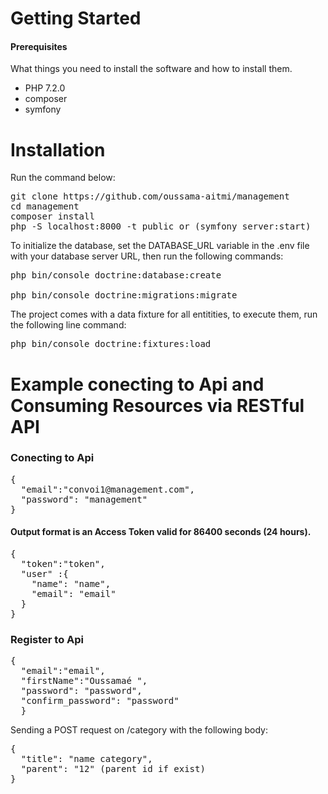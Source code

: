 # Getting Started


<h4>Prerequisites</h4>
<p>What things you need to install the software and how to install them.</p>

<ul>
<li>PHP 7.2.0</li>
<li>composer</li>
<li>symfony</li>
</ul>


# Installation
Run the command below:

<pre>
git clone https://github.com/oussama-aitmi/management
cd management
composer install
php -S localhost:8000 -t public or (symfony server:start)
</pre>

To initialize the database, set the DATABASE_URL variable in the .env file with your database server URL, then run the following commands:

<pre>
php bin/console doctrine:database:create

php bin/console doctrine:migrations:migrate
</pre>

The project comes with a data fixture for all entitities, to execute them, run the following line command:

<pre>
php bin/console doctrine:fixtures:load
</pre>

# Example conecting to Api and Consuming Resources via RESTful API

<h3>Conecting to Api</h3>

<pre>
{
  "email":"convoi1@management.com", 
  "password": "management"
}
</pre>

<h4>Output format is an Access Token valid for 86400 seconds (24 hours).</h4>

<pre>
{
  "token":"token", 
  "user" :{
    "name": "name",
    "email": "email"
  }
}
</pre>

<h3>Register to Api</h3>

<pre>
{
  "email":"email", 
  "firstName":"Oussamaé ",  
  "password": "password",
  "confirm_password": "password" 
  }
</pre>


Sending a POST request on /category with the following body:

<pre>
{
  "title": "name category",
  "parent": "12" (parent id if exist)
}
</pre>


